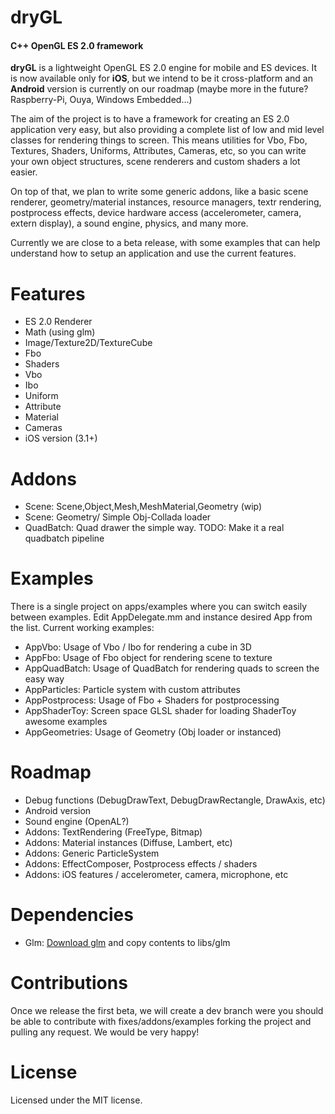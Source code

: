dryGL
=====

#### C++ OpenGL ES 2.0 framework ####

**dryGL** is a lightweight OpenGL ES 2.0 engine for mobile and ES devices. It is now available only for **iOS**, but we intend to be it cross-platform and an **Android** version is currently on our roadmap (maybe more in the future? Raspberry-Pi, Ouya, Windows Embedded...)

The aim of the project is to have a framework for creating an ES 2.0 application very easy, but also providing a complete list of low and mid level classes for rendering things to screen.
This means utilities for Vbo, Fbo, Textures, Shaders, Uniforms, Attributes, Cameras, etc, so you can write your own object structures, scene renderers and custom shaders a lot easier.

On top of that, we plan to write some generic addons, like a basic scene renderer, geometry/material instances, resource managers, textr rendering, postprocess effects, device hardware access (accelerometer, camera, extern display), a sound engine, physics, and many more.

Currently we are close to a beta release, with some examples that can help understand how to setup an application and use the current features.

Features
========
- ES 2.0 Renderer
- Math (using glm)
- Image/Texture2D/TextureCube
- Fbo
- Shaders
- Vbo
- Ibo
- Uniform
- Attribute
- Material
- Cameras
- iOS version (3.1+)

Addons
======
- Scene: Scene,Object,Mesh,MeshMaterial,Geometry (wip)
- Scene: Geometry/ Simple Obj-Collada loader
- QuadBatch: Quad drawer the simple way. TODO: Make it a real quadbatch pipeline

Examples
========
There is a single project on apps/examples where you can switch easily between examples. Edit AppDelegate.mm and instance desired App from the list.
Current working examples:
- AppVbo: Usage of Vbo / Ibo for rendering a cube in 3D
- AppFbo: Usage of Fbo object for rendering scene to texture
- AppQuadBatch: Usage of QuadBatch for rendering quads to screen the easy way
- AppParticles: Particle system with custom attributes
- AppPostprocess: Usage of Fbo + Shaders for postprocessing
- AppShaderToy: Screen space GLSL shader for loading ShaderToy awesome examples
- AppGeometries: Usage of Geometry (Obj loader or instanced)

Roadmap
=======
- Debug functions (DebugDrawText, DebugDrawRectangle, DrawAxis, etc)
- Android version
- Sound engine (OpenAL?)
- Addons: TextRendering (FreeType, Bitmap)
- Addons: Material instances (Diffuse, Lambert, etc)
- Addons: Generic ParticleSystem
- Addons: EffectComposer, Postprocess effects / shaders
- Addons: iOS features / accelerometer, camera, microphone, etc

Dependencies
============
- Glm: [Download glm](http://glm.g-truc.net/) and copy contents to libs/glm

Contributions
=============

Once we release the first beta, we will create a dev branch were you should be able to contribute with fixes/addons/examples forking the project and pulling any request. We would be very happy!

License
=======

Licensed under the MIT license.
